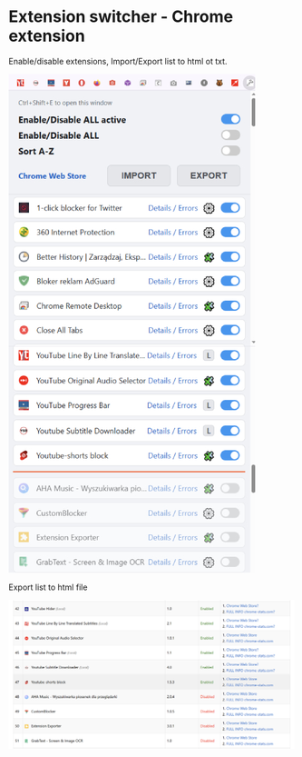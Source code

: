 # Extension switcher - Chrome extension

Enable/disable extensions, Import/Export list to html ot txt.

![esv1.jpg](images/esv1.jpg)

Export list to html file

![export.png](images/export.png)

